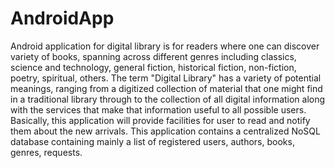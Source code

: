 # AndroidApp

Android application for digital library is  for readers where one can  discover variety of 
books, spanning across different genres including classics, science and technology, general 
fiction, historical fiction, non-fiction, poetry, spiritual, others. 
The term "Digital Library" has a variety of potential meanings, ranging from a digitized 
collection of material that one might find in a traditional library through to the collection 
of all digital information along with the services that make that information useful to all 
possible users. 
Basically, this application will provide facilities for user to read and notify them about the 
new arrivals. This application contains a centralized NoSQL database containing mainly a 
list of registered users, authors, books, genres, requests.

